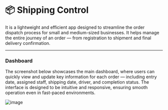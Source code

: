# 📦 Shipping Control
It is a lightweight and efficient app designed to streamline the order dispatch process for small and medium-sized businesses. It helps manage the entire journey of an order — from registration to shipment and final delivery confirmation.

---
### Dashboard

The screenshot below showcases the main dashboard, where users can quickly view and update key information for each order — including entry date, assigned staff, shipping date, driver, and completion status. The interface is designed to be intuitive and responsive, ensuring smooth operation even in fast-paced environments.

![image](https://github.com/user-attachments/assets/c8a0ad32-5e92-4f41-8707-060cff91b4ec)

